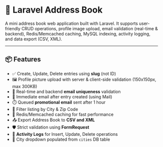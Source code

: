# 📘 Laravel Address Book

A mini address book web application built with Laravel. It supports user-friendly CRUD operations, profile image upload, email validation (real-time & backend), Redis/Memcached caching, MySQL indexing, activity logging, and data export (CSV, XML).

---

## 📦 Features

- ✅ Create, Update, Delete entries using **slug** (not ID)
- 🖼️ Profile picture upload with server & client-side validation (150x150px, max 300KB)
- 📧 Real-time and backend **email uniqueness** validation
- 💌 Immediate email after entry created (using Mail)
- ⏱️ Queued **promotional email** sent after 1 hour
- 🔎 Filter listing by City & Zip Code
- 🚀 Redis/Memcached caching for fast performance
- 📤 Export Address Book to **CSV and XML**
- 🛡️ Strict validation using **FormRequest**
- 🧾 **Activity Logs** for Insert, Update, Delete operations
- 🌆 City dropdown populated from `cities` DB table
